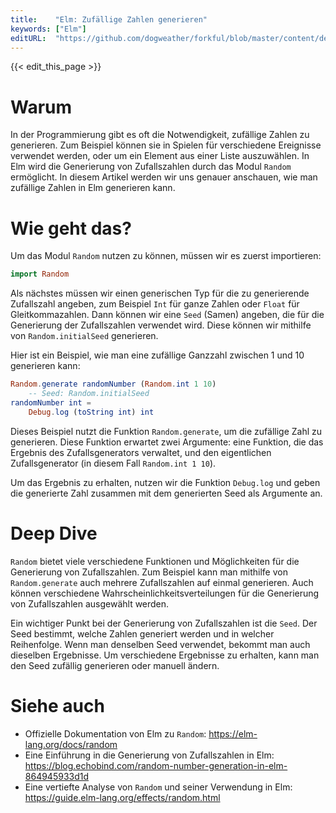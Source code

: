 ```yaml
---
title:    "Elm: Zufällige Zahlen generieren"
keywords: ["Elm"]
editURL:  "https://github.com/dogweather/forkful/blob/master/content/de/elm/generating-random-numbers.md"
---
```


{{< edit_this_page >}}

# Warum

In der Programmierung gibt es oft die Notwendigkeit, zufällige Zahlen zu generieren. Zum Beispiel können sie in Spielen für verschiedene Ereignisse verwendet werden, oder um ein Element aus einer Liste auszuwählen. In Elm wird die Generierung von Zufallszahlen durch das Modul `Random` ermöglicht. In diesem Artikel werden wir uns genauer anschauen, wie man zufällige Zahlen in Elm generieren kann.

# Wie geht das?

Um das Modul `Random` nutzen zu können, müssen wir es zuerst importieren: 

```Elm
import Random
```

Als nächstes müssen wir einen generischen Typ für die zu generierende Zufallszahl angeben, zum Beispiel `Int` für ganze Zahlen oder `Float` für Gleitkommazahlen. Dann können wir eine `Seed` (Samen) angeben, die für die Generierung der Zufallszahlen verwendet wird. Diese können wir mithilfe von `Random.initialSeed` generieren.

Hier ist ein Beispiel, wie man eine zufällige Ganzzahl zwischen 1 und 10 generieren kann: 

```Elm
Random.generate randomNumber (Random.int 1 10)
    -- Seed: Random.initialSeed
randomNumber int =
    Debug.log (toString int) int
```

Dieses Beispiel nutzt die Funktion `Random.generate`, um die zufällige Zahl zu generieren. Diese Funktion erwartet zwei Argumente: eine Funktion, die das Ergebnis des Zufallsgenerators verwaltet, und den eigentlichen Zufallsgenerator (in diesem Fall `Random.int 1 10`).

Um das Ergebnis zu erhalten, nutzen wir die Funktion `Debug.log` und geben die generierte Zahl zusammen mit dem generierten Seed als Argumente an.

# Deep Dive

`Random` bietet viele verschiedene Funktionen und Möglichkeiten für die Generierung von Zufallszahlen. Zum Beispiel kann man mithilfe von `Random.generate` auch mehrere Zufallszahlen auf einmal generieren. Auch können verschiedene Wahrscheinlichkeitsverteilungen für die Generierung von Zufallszahlen ausgewählt werden.

Ein wichtiger Punkt bei der Generierung von Zufallszahlen ist die `Seed`. Der Seed bestimmt, welche Zahlen generiert werden und in welcher Reihenfolge. Wenn man denselben Seed verwendet, bekommt man auch dieselben Ergebnisse. Um verschiedene Ergebnisse zu erhalten, kann man den Seed zufällig generieren oder manuell ändern.

# Siehe auch

- Offizielle Dokumentation von Elm zu `Random`: https://elm-lang.org/docs/random
- Eine Einführung in die Generierung von Zufallszahlen in Elm: https://blog.echobind.com/random-number-generation-in-elm-864945933d1d
- Eine vertiefte Analyse von `Random` und seiner Verwendung in Elm: https://guide.elm-lang.org/effects/random.html